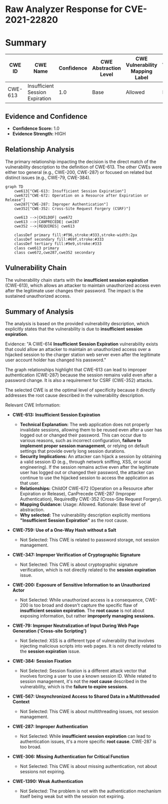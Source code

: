 # Raw Analyzer Response for CVE-2021-22820

# Summary
| CWE ID | CWE Name | Confidence | CWE Abstraction Level | CWE Vulnerability Mapping Label | CWE-Vulnerability Mapping Notes |
|---|---|---|---|---|---|
| CWE-613 | Insufficient Session Expiration | 1.0 | Base | Allowed | Primary CWE |

## Evidence and Confidence

*   **Confidence Score:** 1.0
*   **Evidence Strength:** HIGH

## Relationship Analysis
The primary relationship impacting the decision is the direct match of the vulnerability description to the definition of CWE-613. The other CWEs were either too general (e.g., CWE-200, CWE-287) or focused on related but distinct issues (e.g., CWE-79, CWE-384).

```mermaid
graph TD
    cwe613["CWE-613: Insufficient Session Expiration"]
    cwe672["CWE-672: Operation on a Resource after Expiration or Release"]
    cwe287["CWE-287: Improper Authentication"]
    cwe352["CWE-352: Cross-Site Request Forgery (CSRF)"]

    cwe613 -->|CHILDOF| cwe672
    cwe613 -->|CANPRECEDE| cwe287
    cwe352 -->|REQUIRES| cwe613

    classDef primary fill:#f96,stroke:#333,stroke-width:2px
    classDef secondary fill:#69f,stroke:#333
    classDef tertiary fill:#9e9,stroke:#333
    class cwe613 primary
    class cwe672,cwe287,cwe352 secondary
```

## Vulnerability Chain
The vulnerability chain starts with the **insufficient session expiration** (CWE-613), which allows an attacker to maintain unauthorized access even after the legitimate user changes their password. The impact is the sustained unauthorized access.

## Summary of Analysis
The analysis is based on the provided vulnerability description, which explicitly states that the vulnerability is due to **insufficient session expiration**.

Evidence: "A CWE-614 **Insufficient Session Expiration** vulnerability exists that could allow an attacker to maintain an unauthorized access over a hijacked session to the charger station web server even after the legitimate user account holder has changed his password."

The graph relationships highlight that CWE-613 can lead to improper authentication (CWE-287) because the session remains valid even after a password change. It is also a requirement for CSRF (CWE-352) attacks.

The selected CWE is at the optimal level of specificity because it directly addresses the root cause described in the vulnerability description.

Relevant CWE Information:

*   **CWE-613: Insufficient Session Expiration**
    *   **Technical Explanation:** The web application does not properly invalidate sessions, allowing them to be reused even after a user has logged out or changed their password. This can occur due to various reasons, such as incorrect configuration, **failure to implement proper session management**, or relying on default settings that provide overly long session durations.
    *   **Security Implications:** An attacker can hijack a session by obtaining a valid session ID (e.g., through network sniffing, XSS, or social engineering). If the session remains active even after the legitimate user has logged out or changed their password, the attacker can continue to use the hijacked session to access the application as that user.
    *   **Relationships:** ChildOf CWE-672 (Operation on a Resource after Expiration or Release), CanPrecede CWE-287 (Improper Authentication), RequiredBy CWE-352 (Cross-Site Request Forgery).
    *   **Mapping Guidance:** Usage: Allowed. Rationale: Base level of abstraction.
    *   **Why selected:** The vulnerability description explicitly mentions **"Insufficient Session Expiration"** as the root cause.

*   **CWE-759: Use of a One-Way Hash without a Salt**
    *   Not Selected: This CWE is related to password storage, not session management.

*   **CWE-347: Improper Verification of Cryptographic Signature**
    *   Not Selected: This CWE is about cryptographic signature verification, which is not directly related to the **session expiration** issue.

*   **CWE-200: Exposure of Sensitive Information to an Unauthorized Actor**
    *   Not Selected: While unauthorized access is a consequence, CWE-200 is too broad and doesn't capture the specific flaw of **insufficient session expiration**. The **root cause** is not about exposing information, but rather **improperly managing sessions.**

*   **CWE-79: Improper Neutralization of Input During Web Page Generation ('Cross-site Scripting')**
    *   Not Selected: XSS is a different type of vulnerability that involves injecting malicious scripts into web pages. It is not directly related to the **session expiration** issue.

*   **CWE-384: Session Fixation**
    *   Not Selected: Session fixation is a different attack vector that involves forcing a user to use a known session ID. While related to session management, it's not the **root cause** described in the vulnerability, which is the **failure to expire sessions**.

*   **CWE-567: Unsynchronized Access to Shared Data in a Multithreaded Context**
    *   Not Selected: This CWE is about multithreading issues, not session management.

*   **CWE-287: Improper Authentication**
    *   Not Selected: While **insufficient session expiration** can lead to authentication issues, it's a more specific **root cause**. CWE-287 is too broad.

*   **CWE-306: Missing Authentication for Critical Function**
    *   Not Selected: This CWE is about missing authentication, not about sessions not expiring.

*   **CWE-1390: Weak Authentication**
    *   Not Selected: The problem is not with the authentication mechanism itself being weak but with the session not expiring.
